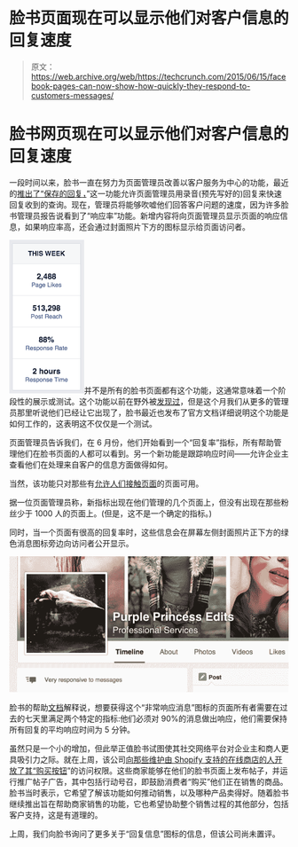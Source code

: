 # 脸书页面现在可以显示他们对客户信息的回复速度

> 原文：<https://web.archive.org/web/https://techcrunch.com/2015/06/15/facebook-pages-can-now-show-how-quickly-they-respond-to-customers-messages/>

# 脸书网页现在可以显示他们对客户信息的回复速度

一段时间以来，脸书一直在努力为页面管理员改善以客户服务为中心的功能，最近的[推出了“保存的回复，](https://web.archive.org/web/20230404075227/https://techcrunch.com/2015/06/02/facebook-tests-saved-replies-a-tool-that-lets-pages-respond-to-customers-with-canned-messages/#.s2agxy:9kQa)”这一功能允许页面管理员用录音(预先写好的)回复来快速回复收到的查询。现在，管理员将能够吹嘘他们回答客户问题的速度，因为许多脸书管理员报告说看到了“响应率”功能。新增内容将向页面管理员显示页面的响应信息，如果响应率高，还会通过封面照片下方的图标显示给页面访问者。

![bfRhJ](img/7f68b0743d67c97a2c2c70c17aff9bb3.png)并不是所有的脸书页面都有这个功能，这通常意味着一个阶段性的展示或测试。这个功能以前在野外被[发现过](https://web.archive.org/web/20230404075227/http://www.adweek.com/socialtimes/some-facebook-page-admins-see-response-rate-response-time/620440)，但是这个月我们从更多的管理员那里听说他们已经让它出现了，脸书最近也发布了官方文档详细说明这个功能是如何工作的，这表明这不仅仅是一个测试。

页面管理员告诉我们，在 6 月份，他们开始看到一个“回复率”指标，所有帮助管理他们在脸书页面的人都可以看到。另一个新功能是跟踪响应时间——允许企业主查看他们在处理来自客户的信息方面做得如何。

当然，该功能只对那些有[允许人们接触页面](https://web.archive.org/web/20230404075227/https://www.facebook.com/help/307375982614147)的页面可用。

据一位页面管理员称，新指标出现在他们管理的几个页面上，但没有出现在那些粉丝少于 1000 人的页面上。(但是，这不是一个确定的指标。)

同时，当一个页面有很高的回复率时，这些信息会在屏幕左侧封面照片正下方的绿色消息图标旁边向访问者公开显示。

![Screen Shot 2015-06-15 at 9.29.42 AM](img/288d572522b6cdb920ade236b8315e9f.png)

脸书的帮助[文档](https://web.archive.org/web/20230404075227/https://www.facebook.com/help/475643069256244)解释说，想要获得这个“非常响应消息”图标的页面所有者需要在过去的七天里满足两个特定的指标:他们必须对 90%的消息做出响应，他们需要保持所有回复的平均响应时间为 5 分钟。

虽然只是一个小的增加，但此举正值脸书试图使其社交网络平台对企业主和商人更具吸引力之际。就在上周，该公司[向那些维护由 Shopify 支持的在线商店的人开放了其“购买按钮](https://web.archive.org/web/20230404075227/https://techcrunch.com/2015/06/10/never-leave)”的访问权限。这些商家能够在他们的脸书页面上发布帖子，并运行推广帖子广告，其中包括行动号召，即鼓励消费者“购买”他们正在销售的商品。脸书当时表示，它希望了解该功能如何推动销售，以及哪种产品卖得好。随着脸书继续推出旨在帮助商家销售的功能，它也希望协助整个销售过程的其他部分，包括客户支持，这是有道理的。

上周，我们向脸书询问了更多关于“回复信息”图标的信息，但该公司尚未置评。